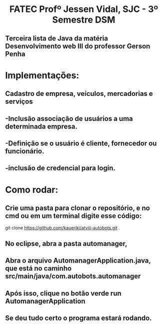 <p align="center">
<h1 align="center"> FATEC Profº Jessen Vidal, SJC - 3º Semestre DSM </h1>

<h2>Terceira lista de Java da matéria Desenvolvimento web III do professor Gerson Penha</h2>

<h1>Implementações:</h1>
<h2>Cadastro de empresa, veículos, mercadorias e serviços</h2>
<h2>-Inclusão associação de usuários a uma determinada empresa.</h2>
<h2>-Definição se o usuário é cliente, fornecedor ou funcionário.</h2>
<h2>-inclusão de credencial para login.</h2>

<h1>Como rodar:</h1>
<h2>Crie uma pasta para clonar o repositório, e no cmd ou em um terminal digite esse código:</h2>

git clone https://github.com/kaueriki/atviii-autobots.git .

<h2>No eclipse, abra a pasta automanager,</h2>
<h2>Abra o arquivo AutomanagerApplication.java, que está no caminho src/main/java/com.autobots.automanager</h2>
<h2>Após isso, clique no botão verde run AutomanagerApplication</h2>
<h2>Se deu tudo certo o programa estará rodando.</h2>
